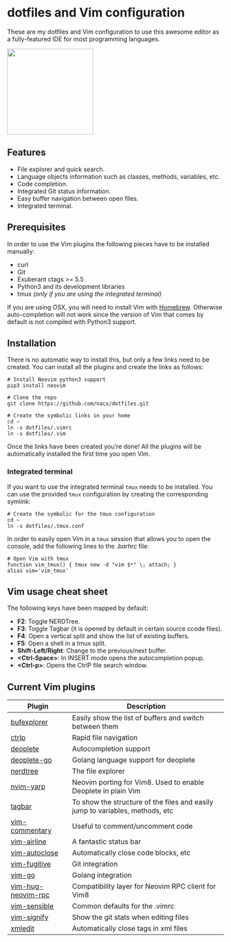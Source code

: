 # dotfiles and Vim configuration

These are my dotfiles and Vim configuration to use this awesome editor as a fully-featured IDE for most programming languages.

<a href="https://github.com/nacx/dotfiles/raw/master/vim.png"><img src="https://github.com/nacx/dotfiles/raw/master/vim.png" height="200"/></a>

## Features

* File explorer and quick search.
* Language objects information such as classes, methods, variables, etc.
* Code completion.
* Integrated Git status information.
* Easy buffer navigation between open files.
* Integrated terminal.

## Prerequisites

In order to use the Vim plugins the following pieces have to be installed manually:

* curl
* Git
* Exuberant ctags >= 5.5
* Python3 and its development libraries
* tmux *(only if you are using the integrated terminal)*

If you are using OSX, you will need to install Vim with [Homebrew](https://brew.sh/).
Otherwise auto-completion will not work since the version of Vim that comes by default
is not compiled with Python3 support.

## Installation

There is no automatic way to install this, but only a few links need to be created.
You can install all the plugins and create the links as follows:

    # Install Neovim python3 support
    pip3 install neovim

    # Clone the repo
    git clone https://github.com/nacx/dotfiles.git

    # Create the symbolic links in your home
    cd ~
    ln -s dotfiles/.vimrc
    ln -s dotfiles/.vim

Once the links have been created you're done! All the plugins will be automatically installed the first time you open Vim.

### Integrated terminal

If you want to use the integrated terminal `tmux` needs to be installed. You can use the provided `tmux`
configuration by creating the corresponding symlink:

    # Create the symbolic for the tmux configuration
    cd ~
    ln -s dotfiles/.tmux.conf

In order to easily open Vim in a `tmux` session that allows you to open the console, add the following lines to the *.barhrc* file:

    # Open Vim with tmux
    function vim_tmux() { tmux new -d "vim $*" \; attach; }
    alias vim='vim_tmux'

## Vim usage cheat sheet

The following keys have been mapped by default:

* **F2**: Toggle NERDTree.
* **F3**: Toggle Tagbar (it is opened by default in certain source ccode files).
* **F4**: Open a vertical split and show the list of existing buffers.
* **F5**: Open a shell in a tmux split.
* **Shift-Left/Right**: Change to the previous/next buffer.
* **\<Ctrl-Space\>**: In INSERT mode opens the autocompletion popup.
* **\<Ctrl-p\>**: Opens the CtrlP file search window.

## Current Vim plugins

| Plugin | Description |
| ------ | ----------- |
| [bufexplorer](https://github.com/jlanzarotta/bufexplorer) | Easily show the list of buffers and switch between them |
| [ctrlp](https://github.com/ctrlpvim/ctrlp.vim) | Rapid file navigation |
| [deoplete](https://github.com/Shougo/deoplete.nvim) | Autocompletion support |
| [deoplete-go](https://github.com/zchee/deoplete-go) | Golang language support for deoplete |
| [nerdtree](https://github.com/scrooloose/nerdtree) | The file explorer |
| [nvim-yarp](https://github.com/roxma/nvim-yarp) | Neovim porting for Vim8. Used to enable Deoplete in plain Vim |
| [tagbar](https://github.com/majutsushi/tagbar) | To show the structure of the files and easily jump to variables, methods, etc |
| [vim-commentary](https://github.com/tpope/vim-commentary) | Useful to comment/uncomment code |
| [vim-airline](https://github.com/vim-airline/vim-airline) | A fantastic status bar |
| [vim-autoclose](https://github.com/Townk/vim-autoclose) | Automatically close code blocks, etc |
| [vim-fugitive](https://github.com/tpope/vim-fugitive) | Git integration |
| [vim-go](https://github.com/fatih/vim-go) | Golang integration |
| [vim-hug-neovim-rpc](https://github.com/roxma/vim-hug-neovim-rpc) | Compatibility layer for Neovim RPC client for Vim8 |
| [vim-sensible](https://github.com/tpope/vim-sensible) | Common defaults for the .vimrc |
| [vim-signify](https://github.com/mhinz/vim-signify) | Show the git stats when editing files |
| [xmledit](https://github.com/sukima/xmledit) | Automatically close tags in xml files |

